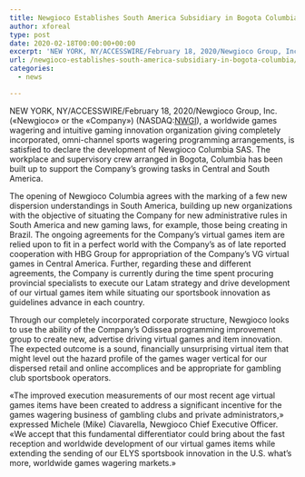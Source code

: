 ```yaml
---
title: Newgioco Establishes South America Subsidiary in Bogota Columbia
author: xforeal 
type: post
date: 2020-02-18T00:00:00+00:00
excerpt: 'NEW YORK, NY/ACCESSWIRE/February 18, 2020/Newgioco Group, Inc '
url: /newgioco-establishes-south-america-subsidiary-in-bogota-columbia/
categories:
  - news

---
```

NEW YORK, NY/ACCESSWIRE/February 18, 2020/Newgioco Group, Inc. (&#171;Newgioco&#187; or the &#171;Company&#187;) (NASDAQ:<a href="http://www.nasdaq.com/image/nwgi" rel="nofollow">NWGI</a>), a worldwide games wagering and intuitive gaming innovation organization giving completely incorporated, omni-channel sports wagering programming arrangements, is satisfied to declare the development of Newgioco Columbia SAS. The workplace and supervisory crew arranged in Bogota, Columbia has been built up to support the Company&#8217;s growing tasks in Central and South America.

The opening of Newgioco Columbia agrees with the marking of a few new dispersion understandings in South America, building up new organizations with the objective of situating the Company for new administrative rules in South America and new gaming laws, for example, those being creating in Brazil. The ongoing agreements for the Company&#8217;s virtual games item are relied upon to fit in a perfect world with the Company&#8217;s as of late reported cooperation with HBG Group for appropriation of the Company&#8217;s VG virtual games in Central America. Further, regarding these and different agreements, the Company is currently during the time spent procuring provincial specialists to execute our Latam strategy and drive development of our virtual games item while situating our sportsbook innovation as guidelines advance in each country.

Through our completely incorporated corporate structure, Newgioco looks to use the ability of the Company&#8217;s Odissea programming improvement group to create new, advertise driving virtual games and item innovation. The expected outcome is a sound, financially unsurprising virtual item that might level out the hazard profile of the games wager vertical for our dispersed retail and online accomplices and be appropriate for gambling club sportsbook operators.

&#171;The improved execution measurements of our most recent age virtual games items have been created to address a significant incentive for the games wagering business of gambling clubs and private administrators,&#187; expressed Michele (Mike) Ciavarella, Newgioco Chief Executive Officer. &#171;We accept that this fundamental differentiator could bring about the fast reception and worldwide development of our virtual games items while extending the sending of our ELYS sportsbook innovation in the U.S. what&#8217;s more, worldwide games wagering markets.&#187;